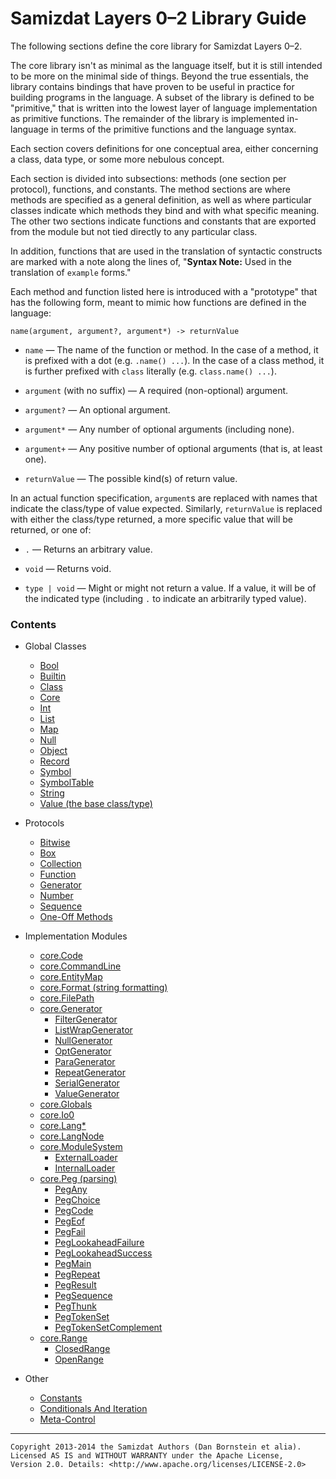 Samizdat Layers 0&ndash;2 Library Guide
=======================================

The following sections define the core library for Samizdat Layers 0&ndash;2.

The core library isn't as minimal as the language itself, but it is still
intended to be more on the minimal side of things. Beyond the true
essentials, the library contains bindings that have proven to be useful
in practice for building programs in the language. A subset of the library
is defined to be "primitive," that is written into the lowest layer of
language implementation as primitive functions. The remainder of the library
is implemented in-language in terms of the primitive functions and the
language syntax.

Each section covers definitions for one conceptual area, either
concerning a class, data type, or some more nebulous concept.

Each section is divided into subsections: methods (one section
per protocol), functions, and constants. The method sections are where methods
are specified as a general definition, as well as where particular classes
indicate which methods they bind and with what specific meaning. The
other two sections indicate functions and constants that are exported from
the module but not tied directly to any particular class.

In addition, functions that are used in the translation of syntactic
constructs are marked with a note along the lines of,
"**Syntax Note:** Used in the translation of `example` forms."

Each method and function listed here is introduced with a "prototype" that
has the following form, meant to mimic how functions are defined in the
language:

```
name(argument, argument?, argument*) -> returnValue
```

* `name` &mdash; The name of the function or method. In the case of a
  method, it is prefixed with a dot (e.g. `.name() ...`). In the case of a
  class method, it is further prefixed with `class` literally (e.g.
  `class.name() ...`).

* `argument` (with no suffix) &mdash; A required (non-optional) argument.

* `argument?` &mdash; An optional argument.

* `argument*` &mdash; Any number of optional arguments (including none).

* `argument+` &mdash; Any positive number of optional arguments (that is,
  at least one).

* `returnValue` &mdash; The possible kind(s) of return value.

In an actual function specification, `argument`s are replaced with names
that indicate the class/type of value expected. Similarly, `returnValue`
is replaced with either the class/type returned, a more specific value that
will be returned, or one of:

* `.` &mdash; Returns an arbitrary value.

* `void` &mdash; Returns void.

* `type | void` &mdash; Might or might not return a value. If a value, it
  will be of the indicated type (including `.` to indicate an arbitrarily
  typed value).

### Contents

* Global Classes
  * [Bool](Bool.md)
  * [Builtin](Builtin.md)
  * [Class](Class.md)
  * [Core](Core.md)
  * [Int](Int.md)
  * [List](List.md)
  * [Map](Map.md)
  * [Null](Null.md)
  * [Object](Object.md)
  * [Record](Record.md)
  * [Symbol](Symbol.md)
  * [SymbolTable](SymbolTable.md)
  * [String](String.md)
  * [Value (the base class/type)](Value.md)

* Protocols
  * [Bitwise](Bitwise.md)
  * [Box](Box.md)
  * [Collection](Collection.md)
  * [Function](Function.md)
  * [Generator](Generator.md)
  * [Number](Number.md)
  * [Sequence](Sequence.md)
  * [One-Off Methods](OneOff.md)

* Implementation Modules
  * [core.Code](Code.md)
  * [core.CommandLine](CommandLine.md)
  * [core.EntityMap](EntityMap.md)
  * [core.Format (string formatting)](Format.md)
  * [core.FilePath](FilePath.md)
  * [core.Generator](core.Generator/README.md)
    * [FilterGenerator](core.Generator/FilterGenerator.md)
    * [ListWrapGenerator](core.Generator/ListWrapGenerator.md)
    * [NullGenerator](core.Generator/NullGenerator.md)
    * [OptGenerator](core.Generator/OptGenerator.md)
    * [ParaGenerator](core.Generator/ParaGenerator.md)
    * [RepeatGenerator](core.Generator/RepeatGenerator.md)
    * [SerialGenerator](core.Generator/SerialGenerator.md)
    * [ValueGenerator](core.Generator/ValueGenerator.md)
  * [core.Globals](Globals.md)
  * [core.Io0](Io0.md)
  * [core.Lang*](LangN.md)
  * [core.LangNode](LangNode.md)
  * [core.ModuleSystem](core.ModuleSystem/README.md)
    * [ExternalLoader](core.ModuleSystem/ExternalLoader.md)
    * [InternalLoader](core.ModuleSystem/InternalLoader.md)
  * [core.Peg (parsing)](core.Peg/README.md)
    * [PegAny](PegAny.sam)
    * [PegChoice](PegChoice.sam)
    * [PegCode](PegCode.sam)
    * [PegEof](PegEof.sam)
    * [PegFail](PegFail.sam)
    * [PegLookaheadFailure](PegLookaheadFailure.sam)
    * [PegLookaheadSuccess](PegLookaheadSuccess.sam)
    * [PegMain](PegMain.sam)
    * [PegRepeat](PegRepeat.sam)
    * [PegResult](PegResult.sam)
    * [PegSequence](PegSequence.sam)
    * [PegThunk](PegThunk.sam)
    * [PegTokenSet](PegTokenSet.sam)
    * [PegTokenSetComplement](PegTokenSetComplement.sam)
  * [core.Range](core.Range/README.md)
    * [ClosedRange](core.Range/ClosedRange.md)
    * [OpenRange](core.Range/OpenRange.md)

* Other
  * [Constants](constants.md)
  * [Conditionals And Iteration](conditional.md)
  * [Meta-Control](meta-control.md)

- - - - -

```
Copyright 2013-2014 the Samizdat Authors (Dan Bornstein et alia).
Licensed AS IS and WITHOUT WARRANTY under the Apache License,
Version 2.0. Details: <http://www.apache.org/licenses/LICENSE-2.0>
```
